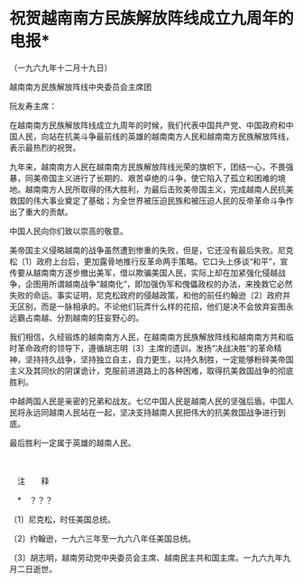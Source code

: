 # 祝贺越南南方民族解放阵线成立九周年的电报\*

（一九六九年十二月十九日）

越南南方民族解放阵线中央委员会主席团

阮友寿主席：

在越南南方民族解放阵线成立九周年的时候，我们代表中国共产党、中国政府和中国人民，向站在抗美斗争最前线的英雄的越南南方人民和越南南方民族解放阵线，表示最热烈的祝贺。

九年来，越南南方人民在越南南方民族解放阵线光荣的旗帜下，团结一心，不畏强暴，同美帝国主义进行了长期的、艰苦卓绝的斗争，使它陷入了孤立和困难的境地。越南南方人民所取得的伟大胜利，为最后击败美帝国主义，完成越南人民抗美救国的伟大事业奠定了基础；为全世界被压迫民族和被压迫人民的反帝革命斗争作出了重大的贡献。

中国人民向你们致以崇高的敬意。

美帝国主义侵略越南的战争虽然遭到惨重的失败，但是，它还没有最后失败。尼克松〔1〕政府上台后，更加露骨地推行反革命两手策略。它口头上侈谈“和平”，宣传要从越南南方逐步撤出美军，借以欺骗美国人民，实际上却在加紧强化侵越战争，企图用所谓越南战争“越南化”，即加强伪军和傀儡政权的办法，来挽救它必然失败的命运。事实证明，尼克松政府的侵越政策，和他的前任约翰逊〔2〕政府并无区别，而是一脉相承的。不论他们玩弄什么样的花招，他们是决不会放弃妄图永远霸占南越、分割越南的狂妄野心的。

我们相信，久经锻炼的越南南方人民，在越南南方民族解放阵线和越南南方共和临时革命政府的领导下，遵循胡志明〔3〕主席的遗训，发扬“决战决胜”的革命精神，坚持持久战争，坚持独立自主，自力更生，以持久制胜，一定能够粉碎美帝国主义及其同伙的阴谋诡计，克服前进道路上的各种困难，取得抗美救国战争的彻底胜利。

中越两国人民是亲密的兄弟和战友。七亿中国人民是越南人民的坚强后盾。中国人民将永远同越南人民站在一起，坚决支持越南人民把伟大的抗美救国战争进行到底。

最后胜利一定属于英雄的越南人民。

　　

　注　　释　

　\*　？？？

〔1〕尼克松，时任美国总统。

〔2〕约翰逊，一九六三年至一九六八年任美国总统。

〔3〕胡志明，越南劳动党中央委员会主席、越南民主共和国主席。一九六九年九月二日逝世。
